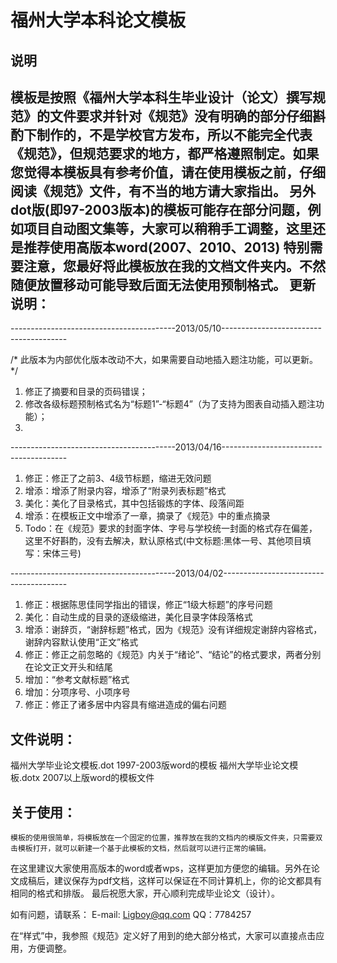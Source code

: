 福州大学本科论文模板
============

说明
------------------------
模板是按照《福州大学本科生毕业设计（论文）撰写规范》的文件要求并针对《规范》没有明确的部分仔细斟酌下制作的，不是学校官方发布，所以不能完全代表《规范》，但规范要求的地方，都严格遵照制定。如果您觉得本模板具有参考价值，请在使用模板之前，仔细阅读《规范》文件，有不当的地方请大家指出。
另外dot版(即97-2003版本)的模板可能存在部分问题，例如项目自动图文集等，大家可以稍稍手工调整，这里还是推荐使用高版本word(2007、2010、2013)
特别需要注意，您最好将此模板放在我的文档文件夹内。不然随便放置移动可能导致后面无法使用预制格式。
更新说明：
--------------------------

-----------------------------------------2013/05/10---------------------------------------

/* 此版本为内部优化版本改动不大，如果需要自动地插入题注功能，可以更新。 */

1.  修正了摘要和目录的页码错误；
2.  修改各级标题预制格式名为“标题1”-“标题4”（为了支持为图表自动插入题注功能）；
3.  
-----------------------------------------2013/04/16---------------------------------------

1.	修正：修正了之前3、4级节标题，缩进无效问题
2.	增添：增添了附录内容，增添了“附录列表标题”格式
3.	美化：美化了目录格式，其中包括锻炼的字体、段落间距
4.	增添：在模板正文中增添了一章，摘录了《规范》中的重点摘录
5.	Todo：在《规范》要求的封面字体、字号与学校统一封面的格式存在偏差，这里不好斟酌，没有去解决，默认原格式(中文标题:黑体一号、其他项目填写：宋体三号)

-----------------------------------------2013/04/02---------------------------------------

1.	修正：根据陈思佳同学指出的错误，修正“1级大标题”的序号问题
2.	美化：自动生成的目录的逐级缩进，美化目录字体段落格式
3.	增添：谢辞页，“谢辞标题”格式，因为《规范》没有详细规定谢辞内容格式，谢辞内容默认使用“正文”格式
4.	修正：修正之前忽略的《规范》内关于“绪论”、“结论”的格式要求，两者分别在论文正文开头和结尾
5.	增加：“参考文献标题”格式
6.	增加：分项序号、小项序号
7.	修正：修正了诸多居中内容具有缩进造成的偏右问题




文件说明：
---------------------
福州大学毕业论文模板.dot	1997-2003版word的模板
福州大学毕业论文模板.dotx	2007以上版word的模板文件
    
关于使用：
----------------------
	模板的使用很简单，将模板放在一个固定的位置，推荐放在我的文档内的模版文件夹，只需要双击模板打开，就可以新建一个基于此模板的文档，然后就可以进行正常的编辑。
在这里建议大家使用高版本的word或者wps，这样更加方便您的编辑。另外在论文成稿后，建议保存为pdf文档，这样可以保证在不同计算机上，你的论文都具有相同的格式和排版。
最后祝愿大家，开心顺利完成毕业论文（设计）。

如有问题，请联系：
		E-mail: Ligboy@qq.com	QQ：7784257
 
在“样式”中，我参照《规范》定义好了用到的绝大部分格式，大家可以直接点击应用，方便调整。

